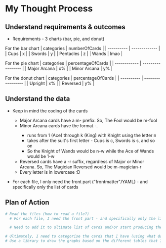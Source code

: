 # My Thought Process
## Understand requirements & outcomes
- Requirements - 3 charts (bar, pie, and donut)
  
For the bar chart
| categories | numberOfCards |
| ---------- | ------------- |
| Cups       | x             |
| Swords     | y             |
| Pentacles  | z             |
| Wands      | lmao          |


For the pie chart
| categories   | percentageOfCards |
| ------------ | ----------------- |
| Major Arcana | x%                |
| Minor Arcana | y%                |

For the donut chart
| categories | percentageOfCards |
| ---------- | ----------------- |
| Upright    | x%                |
| Reversed   | y%                |

## Understand the data
- Keep in mind the coding of the cards
  - Major Arcana cards have a m- prefix. So, The Fool would be m-fool
  - Minor Arcana cards have the format <number>-<suit>.
    - <number> runs from 1 (Ace) through k (King) with Knight using the letter n
    - <suit> takes after the suit's first letter - Cups is c, Swords is s, and so on
    - So the Knight of Wands would be n-w while the Ace of Wands would be 1-w
  - Reversed cards have a -r suffix, regardless of Major or Minor Arcana. So, The Magician Reversed would be m-magician-r
  - Every letter is in lowercase :D

- For each file, I only need the front part ("frontmatter"/YAML) - and specifically only the list of cards


## Plan of Action
```python
# Read the files (how to read a file?)
  # For each file, I need the front part - and specifically only the list of cards (how to get the frontmatter only?)

  # Need to add it to ultimate list of cards and/or start producing the tables right away (categorise from the beginning)

# Ultimately, I need to categorise the cards that I have (using what data type?)
# Use a library to draw the graphs based on the different tables that I have (which library?)
```
